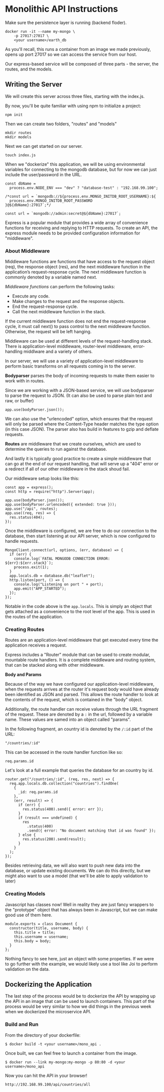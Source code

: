 # Monolithic API Instructions

Make sure the persistence layer is running (backend floder).

```
docker run -it --name my-mongo \
    -p 27017:27017 \
	<your username>/earth_db
```

As you'll recall, this runs a container from an image we made previously, opens up port 27017 so we can access the service from our host.

Our express-based service will be composed of three parts - the server, the routes, and the models.

## Writing the Server

We will create this server across three files, starting with the index.js.

By now, you'll be quite familiar with using npm to initialize a project:

`npm init`

Then we can create two folders, "routes" and "models"

```
mkdir routes
mkdir models
```

Next we can get started on our server.

`touch index.js`

When we "dockerize" this application, we will be using environmental variables for connecting to the mongodb database, but for now we can just include the user/password in the URL.

```
const dbName =
  process.env.NODE_ENV === "dev" ? "database-test" : "192.168.99.100";

/*const url = `mongodb://${process.env.MONGO_INITDB_ROOT_USERNAME}:${
  process.env.MONGO_INITDB_ROOT_PASSWORD
}@${dbName}:27017`;*/

const url = `mongodb://admin:secret@${dbName}:27017`;
```

Express is a popular module that provides a wide array of convenience functions for receiving and replying to HTTP requests. To create an API, the express module needs to be provided configuration information for "middleware".

### About Middleware

Middleware functions are functions that have access to the request object (req), the response object (res), and the next middleware function in the application’s request-response cycle. The next middleware function is commonly denoted by a variable named next.

_Middleware functions_ can perform the following tasks:

- Execute any code.
- Make changes to the request and the response objects.
- End the request-response cycle.
- Call the next middleware function in the stack.

If the current middleware function does not end the request-response cycle, it must call next() to pass control to the next middleware function. Otherwise, the request will be left hanging.

Middleware can be used at different levels of the request-handling stack. There is application-level middleware, router-level middleware, error-handling middlware and a variety of others.

In our server, we will use a variety of application-level middleware to perform basic transforms on all requests coming in to the server.

**Bodyparser** parses the body of incoming requests to make them easier to work with in routes.

Since we are working with a JSON-based service, we will use bodyparser to parse the request to JSON. (It can also be used to parse plain text and raw, or buffer)

`app.use(bodyParser.json());`

We can also use the "urlencoded" option, which ensures that the request will only be parsed where the Content-Type header matches the type option (in this case JSON). The parser also has build in features to gzip and deflate requests.

**Routes** are middleware that we create ourselves, which are used to determine the queries to run against the database.

And lastly it is typically good practice to create a simple middleware that can go at the end of our request handling, that will serve up a "404" error or a redirect if all of our other middleware in the stack shoud fail.

Our middleware setup looks like this:

```
const app = express();
const http = require("http").Server(app);

app.use(bodyParser.json());
app.use(bodyParser.urlencoded({ extended: true }));
app.use("/api", routes);
app.use((req, res) => {
  res.status(404);
});
```

Once the middleware is configured, we are free to do our connection to the database, then start listening at our API server, which is now configured to handle requests.

```
MongoClient.connect(url, options, (err, database) => {
  if (err) {
    console.log(`FATAL MONGODB CONNECTION ERROR: ${err}:${err.stack}`);
    process.exit(1);
  }
  app.locals.db = database.db("leaflet");
  http.listen(port, () => {
    console.log("Listening on port " + port);
    app.emit("APP_STARTED");
  });
});
```

Notable in the code above is the `app.locals`. This is simply an object that gets attached as a convenience to the root level of the app. This is used in the routes of the application.

### Creating Routes

Routes are an application-level middleware that get executed every time the application receives a request.

Express includes a "Router" module that can be used to create modular, mountable route handlers. It is a complete middleware and routing system, that can be stacked along with other middleware.

**Body and Params**

Because of the way we have configured our application-level middleware, when the requests arrives at the router it's request body would have already been identified as JSON and parsed. This allows the route handler to look at the contents of the request, which is contained in the "body" object.

Additionally, the route handler can receive values through the URL fragment of the request. These are denoted by a `:` in the url, followed by a variable name. These values are samed into an object called "params".

In the following fragment, an country id is denoted by the `/:id` part of the URL:

`"/countries/:id"`

This can be accessed in the route handler function like so:

`req.params.id`

Let's look at a full example that queries the database for an country by id.

```
router.get("/countries/:id", (req, res, next) => {
  req.app.locals.db.collection("countries").findOne(
    {
      _id: req.params.id
    },
    (err, result) => {
      if (err) {
        res.status(400).send({ error: err });
      }
      if (result === undefined) {
        res
          .status(400)
          .send({ error: "No document matching that id was found" });
      } else {
        res.status(200).send(result);
      }
    }
  );
});
```

Besides retrieving data, we will also want to push new data into the database, or update existing documents. We can do this directly, but we might also want to use a model (that we'll be able to apply validation to later)

### Creating Models

Javascript has classes now! Well in reality they are just fancy wrappers to the "prototype" object that has always been in Javascript, but we can make good use of them here.

```
module.exports = class Document {
  constructor(title, username, body) {
    this.title = title;
    this.username = username;
    this.body = body;
  }
};
```

Nothing fancy to see here, just an object with some properties. If we were to go further with the example, we would likely use a tool like Joi to perform validation on the data.

## Dockerizing the Application

The last step of the process would be to dockerize the API by wrapping up the API in an image that can be used to launch containers.
This part of the process would be very similar to how we did things in the previous week when we dockerized the microservice API.

### Build and Run

From the directory of your dockerfile:

```
$ docker build -t <your username>/mono_api .
```

Once built, we can feel free to launch a container from the image.

```
$ docker run --link my-mongo:my-mongo -p 80:80 -d <your username>/mono_api
```

Now you can hit the API in your browser!

`http://192.168.99.100/api/countries/all`
